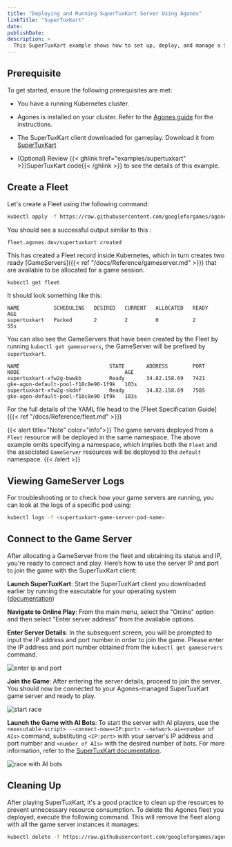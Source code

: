 ```yaml
---
title: "Deploying and Running SuperTuxKart Server Using Agones"
linkTitle: "SuperTuxKart"
date:
publishDate:
description: >
  This SuperTuxKart example shows how to set up, deploy, and manage a SuperTuxKart game server on a Kubernetes cluster using Agones. It highlights an approach to integrate with existing dedicated game servers.
---
```


## Prerequisite

To get started, ensure the following prerequisites are met:

  - You have a running Kubernetes cluster.

  - Agones is installed on your cluster. Refer to the [Agones guide](https://agones.dev/site/docs/installation/install-agones/) for the instructions.

  - The SuperTuxKart client downloaded for gameplay. Download it from [SuperTuxKart](https://supertuxkart.net/Main_Page)

  - (Optional) Review {{< ghlink href="examples/supertuxkart" >}}SuperTuxKart code{{< /ghlink >}} to see the details of this example.

## Create a Fleet

Let's create a Fleet using the following command:

```bash
kubectl apply -f https://raw.githubusercontent.com/googleforgames/agones/{{< release-branch >}}/examples/supertuxkart/fleet.yaml
```

You should see a successful output similar to this :

```
fleet.agones.dev/supertuxkart created
```

This has created a Fleet record inside Kubernetes, which in turn creates two ready [GameServers]({{< ref "/docs/Reference/gameserver.md" >}})
that are available to be allocated for a game session.

```bash
kubectl get fleet
```
It should look something like this:

```
NAME           SCHEDULING   DESIRED   CURRENT   ALLOCATED   READY   AGE
supertuxkart   Packed       2         2         0           2       55s
```

You can also see the GameServers that have been created by the Fleet by running `kubectl get gameservers`,
the GameServer will be prefixed by `supertuxkart`.

```
NAME                             STATE       ADDRESS        PORT   NODE                                  AGE
supertuxkart-xfw2g-bwwkb         Ready       34.82.158.69   7421   gke-agon-default-pool-f18c8e90-1f9k   103s
supertuxkart-xfw2g-skdnf         Ready       34.82.158.69   7585   gke-agon-default-pool-f18c8e90-1f9k   103s
```

For the full details of the YAML file head to the [Fleet Specification Guide]({{< ref "/docs/Reference/fleet.md" >}})

{{< alert title="Note" color="info">}} The game servers deployed from a `Fleet` resource will be deployed in the same namespace. The above example omits specifying a namespace, which implies both the `Fleet` and the associated `GameServer` resources will be deployed to the `default` namespace. {{< /alert >}}

## Viewing GameServer Logs

For troubleshooting or to check how your game servers are running, you can look at the logs of a specific pod using:

```bash
kubectl logs -f <supertuxkart-game-server-pod-name>
```

## Connect to the Game Server

After allocating a GameServer from the fleet and obtaining its status and IP, you're ready to connect and play. Here’s how to use the server IP and port to join the game with the SuperTuxKart client:

**Launch SuperTuxKart**: Start the SuperTuxKart client you downloaded earlier by running the executable for your operating system ([documentation](https://supertuxkart.net/FAQ))

**Navigate to Online Play**: From the main menu, select the "Online" option and then select "Enter server address" from the available options.

**Enter Server Details**: In the subsequent screen, you will be prompted to input the IP address and port number in order to join the game. Please enter the IP address and port number obtained from the `kubectl get gameservers` command.

![enter ip and port](../../../images/supertuxkart-enter-ip-port.png)

**Join the Game**: After entering the server details, proceed to join the server. You should now be connected to your Agones-managed SuperTuxKart game server and ready to play.

![start race](../../../images/supertuxkart-race-start.png)

**Launch the Game with AI Bots**: To start the server with AI players, use the `<executable-script> --connect-now=<IP:port> --network-ai=<number of AIs>` command, substituting `<IP:port>` with your server's IP address and port number and `<number of AIs>` with the desired number of bots. For more information, refer to the [SuperTuxKart documentation](https://github.com/supertuxkart/stk-code/blob/master/NETWORKING.md#testing-server).

![race with AI bots](../../../images/supertuxkart-AI-players.png)


## Cleaning Up

After playing SuperTuxKart, it's a good practice to clean up the resources to prevent unnecessary resource consumption. To delete the Agones fleet you deployed, execute the following command. This will remove the fleet along with all the game server instances it manages:

```bash
kubectl delete -f https://raw.githubusercontent.com/googleforgames/agones/{{< release-branch >}}/examples/supertuxkart/fleet.yaml
```
